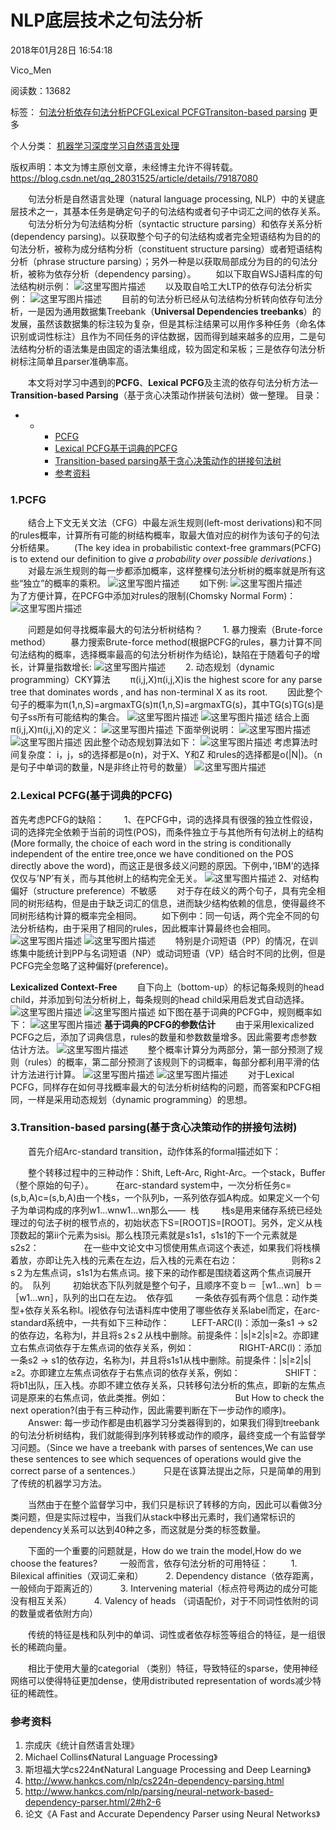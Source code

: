 # NLP底层技术之句法分析

2018年01月28日 16:54:18

 

Vico_Men

 

阅读数：13682

 

标签： [句法分析](http://so.csdn.net/so/search/s.do?q=%E5%8F%A5%E6%B3%95%E5%88%86%E6%9E%90&t=blog)[依存句法分析](http://so.csdn.net/so/search/s.do?q=%E4%BE%9D%E5%AD%98%E5%8F%A5%E6%B3%95%E5%88%86%E6%9E%90&t=blog)[PCFG](http://so.csdn.net/so/search/s.do?q=PCFG&t=blog)[Lexical PCFG](http://so.csdn.net/so/search/s.do?q=Lexical%20PCFG&t=blog)[Transiton-based parsing](http://so.csdn.net/so/search/s.do?q=Transiton-based%20parsing&t=blog) 更多

个人分类： [机器学习](https://blog.csdn.net/qq_28031525/article/category/6577367)[深度学习](https://blog.csdn.net/qq_28031525/article/category/7383618)[自然语言处理](https://blog.csdn.net/qq_28031525/article/category/7401675)



 版权声明：本文为博主原创文章，未经博主允许不得转载。	https://blog.csdn.net/qq_28031525/article/details/79187080

　　句法分析是自然语言处理（natural language processing, NLP）中的关键底层技术之一，其基本任务是确定句子的句法结构或者句子中词汇之间的依存关系。 
　　句法分析分为句法结构分析（syntactic structure parsing）和依存关系分析(dependency parsing)。以获取整个句子的句法结构或者完全短语结构为目的的句法分析，被称为成分结构分析（constituent structure parsing）或者短语结构分析（phrase structure parsing）；另外一种是以获取局部成分为目的的句法分析，被称为依存分析（dependency parsing）。 
　　如以下取自WSJ语料库的句法结构树示例： 
![这里写图片描述](https://img-blog.csdn.net/20180128154100453?watermark/2/text/aHR0cDovL2Jsb2cuY3Nkbi5uZXQvcXFfMjgwMzE1MjU=/font/5a6L5L2T/fontsize/400/fill/I0JBQkFCMA==/dissolve/70/gravity/SouthEast) 
　　以及取自哈工大LTP的依存句法分析实例： 
![这里写图片描述](https://img-blog.csdn.net/20180128154121234?watermark/2/text/aHR0cDovL2Jsb2cuY3Nkbi5uZXQvcXFfMjgwMzE1MjU=/font/5a6L5L2T/fontsize/400/fill/I0JBQkFCMA==/dissolve/70/gravity/SouthEast) 
　　目前的句法分析已经从句法结构分析转向依存句法分析，一是因为通用数据集Treebank（**Universal Dependencies treebanks**）的发展，虽然该数据集的标注较为复杂，但是其标注结果可以用作多种任务（命名体识别或词性标注）且作为不同任务的评估数据，因而得到越来越多的应用，二是句法结构分析的语法集是由固定的语法集组成，较为固定和呆板；三是依存句法分析树标注简单且parser准确率高。

　　本文将对学习中遇到的**PCFG**、**Lexical PCFG**及主流的依存句法分析方法—**Transition-based Parsing**（基于贪心决策动作拼装句法树）做一整理。 
目录：



- - - [PCFG](https://blog.csdn.net/qq_28031525/article/details/79187080#1pcfg)
    - [Lexical PCFG基于词典的PCFG](https://blog.csdn.net/qq_28031525/article/details/79187080#2lexical-pcfg%E5%9F%BA%E4%BA%8E%E8%AF%8D%E5%85%B8%E7%9A%84pcfg)
    - [Transition-based parsing基于贪心决策动作的拼接句法树](https://blog.csdn.net/qq_28031525/article/details/79187080#3transition-based-parsing%E5%9F%BA%E4%BA%8E%E8%B4%AA%E5%BF%83%E5%86%B3%E7%AD%96%E5%8A%A8%E4%BD%9C%E7%9A%84%E6%8B%BC%E6%8E%A5%E5%8F%A5%E6%B3%95%E6%A0%91)
    - [参考资料](https://blog.csdn.net/qq_28031525/article/details/79187080#%E5%8F%82%E8%80%83%E8%B5%84%E6%96%99)



### 1.PCFG

　　结合上下文无关文法（CFG）中最左派生规则(left-most derivations)和不同的rules概率，计算所有可能的树结构概率，取最大值对应的树作为该句子的句法分析结果。 
　　(The key idea in probabilistic context-free grammars(PCFG) is to extend our definition to give *a probability over possible derivations*.) 
　　对最左派生规则的每一步都添加概率，这样整棵句法分析树的概率就是所有这些“独立”的概率的乘积。 
![这里写图片描述](https://img-blog.csdn.net/20180128144030587?watermark/2/text/aHR0cDovL2Jsb2cuY3Nkbi5uZXQvcXFfMjgwMzE1MjU=/font/5a6L5L2T/fontsize/400/fill/I0JBQkFCMA==/dissolve/70/gravity/SouthEast) 
　　如下例: 
![这里写图片描述](https://img-blog.csdn.net/20180128144118318?watermark/2/text/aHR0cDovL2Jsb2cuY3Nkbi5uZXQvcXFfMjgwMzE1MjU=/font/5a6L5L2T/fontsize/400/fill/I0JBQkFCMA==/dissolve/70/gravity/SouthEast) 
　　为了方便计算，在PCFG中添加对rules的限制(Chomsky Normal Form)： 
![这里写图片描述](https://img-blog.csdn.net/20180128144658638?watermark/2/text/aHR0cDovL2Jsb2cuY3Nkbi5uZXQvcXFfMjgwMzE1MjU=/font/5a6L5L2T/fontsize/400/fill/I0JBQkFCMA==/dissolve/70/gravity/SouthEast)

　　问题是如何寻找概率最大的句法分析树结构？ 
　　1. 暴力搜索（Brute-force method） 
　　暴力搜索Brute-force method(根据PCFG的rules，暴力计算不同句法结构的概率，选择概率最高的句法分析树作为结论)，缺陷在于随着句子的增长，计算量指数增长: 
![这里写图片描述](https://img-blog.csdn.net/20180128145345216?watermark/2/text/aHR0cDovL2Jsb2cuY3Nkbi5uZXQvcXFfMjgwMzE1MjU=/font/5a6L5L2T/fontsize/400/fill/I0JBQkFCMA==/dissolve/70/gravity/SouthEast) 
　　2. 动态规划（dynamic programming）CKY算法 
　　π(i,j,X)π(i,j,X)is the highest score for any parse tree that dominates words , and has non-terminal X as its root. 
　　因此整个句子的概率为π(1,n,S)=argmaxTG(s)π(1,n,S)=argmaxTG(s)，其中TG(s)TG(s)是句子ss所有可能结构的集合。 
![这里写图片描述](https://img-blog.csdn.net/20180128150632307?watermark/2/text/aHR0cDovL2Jsb2cuY3Nkbi5uZXQvcXFfMjgwMzE1MjU=/font/5a6L5L2T/fontsize/400/fill/I0JBQkFCMA==/dissolve/70/gravity/SouthEast) 
![这里写图片描述](https://img-blog.csdn.net/20180128150657933?watermark/2/text/aHR0cDovL2Jsb2cuY3Nkbi5uZXQvcXFfMjgwMzE1MjU=/font/5a6L5L2T/fontsize/400/fill/I0JBQkFCMA==/dissolve/70/gravity/SouthEast) 
结合上面π(i,j,X)π(i,j,X)的定义： 
![这里写图片描述](https://img-blog.csdn.net/20180128150750381?watermark/2/text/aHR0cDovL2Jsb2cuY3Nkbi5uZXQvcXFfMjgwMzE1MjU=/font/5a6L5L2T/fontsize/400/fill/I0JBQkFCMA==/dissolve/70/gravity/SouthEast) 
下面举例说明： 
![这里写图片描述](https://img-blog.csdn.net/20180128150855885?watermark/2/text/aHR0cDovL2Jsb2cuY3Nkbi5uZXQvcXFfMjgwMzE1MjU=/font/5a6L5L2T/fontsize/400/fill/I0JBQkFCMA==/dissolve/70/gravity/SouthEast) 
![这里写图片描述](https://img-blog.csdn.net/20180128150904221?watermark/2/text/aHR0cDovL2Jsb2cuY3Nkbi5uZXQvcXFfMjgwMzE1MjU=/font/5a6L5L2T/fontsize/400/fill/I0JBQkFCMA==/dissolve/70/gravity/SouthEast) 
因此整个动态规划算法如下： 
![这里写图片描述](https://img-blog.csdn.net/20180128150917058?watermark/2/text/aHR0cDovL2Jsb2cuY3Nkbi5uZXQvcXFfMjgwMzE1MjU=/font/5a6L5L2T/fontsize/400/fill/I0JBQkFCMA==/dissolve/70/gravity/SouthEast) 
考虑算法时间复杂度： 
i，j，s的选择都是o(n)，对于X、Y和Z 和rules的选择都是o(|N|)。（n是句子中单词的数量，N是非终止符号的数量） 
![这里写图片描述](https://img-blog.csdn.net/20180128150948325?watermark/2/text/aHR0cDovL2Jsb2cuY3Nkbi5uZXQvcXFfMjgwMzE1MjU=/font/5a6L5L2T/fontsize/400/fill/I0JBQkFCMA==/dissolve/70/gravity/SouthEast)

### 2.Lexical PCFG(基于词典的PCFG)

首先考虑PCFG的缺陷： 
　　1、在PCFG中，词的选择具有很强的独立性假设，词的选择完全依赖于当前的词性(POS)，而条件独立于与其他所有句法树上的结构(More formally, the choice of each word in the string is conditionally independent of the entire tree,once we have conditioned on the POS directly above the word)，而这正是很多歧义问题的原因。下例中，’IBM’的选择仅仅与’NP’有关，而与其他树上的结构完全无关。 
![这里写图片描述](https://img-blog.csdn.net/20180128151133664?watermark/2/text/aHR0cDovL2Jsb2cuY3Nkbi5uZXQvcXFfMjgwMzE1MjU=/font/5a6L5L2T/fontsize/400/fill/I0JBQkFCMA==/dissolve/70/gravity/SouthEast) 
2、对结构偏好（structure preference）不敏感 
　　对于存在歧义的两个句子，具有完全相同的树形结构，但是由于缺乏词汇的信息，进而缺少结构依赖的信息，使得最终不同树形结构计算的概率完全相同。 
　　如下例中：同一句话，两个完全不同的句法分析结构，由于采用了相同的rules，因此概率计算最终也会相同。 
![这里写图片描述](https://img-blog.csdn.net/20180128151232478?watermark/2/text/aHR0cDovL2Jsb2cuY3Nkbi5uZXQvcXFfMjgwMzE1MjU=/font/5a6L5L2T/fontsize/400/fill/I0JBQkFCMA==/dissolve/70/gravity/SouthEast) 
![这里写图片描述](https://img-blog.csdn.net/20180128151243161?watermark/2/text/aHR0cDovL2Jsb2cuY3Nkbi5uZXQvcXFfMjgwMzE1MjU=/font/5a6L5L2T/fontsize/400/fill/I0JBQkFCMA==/dissolve/70/gravity/SouthEast) 
　　特别是介词短语（PP）的情况，在训练集中能统计到PP与名词短语（NP）或动词短语（VP）结合时不同的比例，但是PCFG完全忽略了这种偏好(preference)。

**Lexicalized Context-Free** 
　　自下向上（bottom-up）的标记每条规则的head child，并添加到句法分析树上，每条规则的head child采用启发式自动选择。 
![这里写图片描述](https://img-blog.csdn.net/20180128151508902?watermark/2/text/aHR0cDovL2Jsb2cuY3Nkbi5uZXQvcXFfMjgwMzE1MjU=/font/5a6L5L2T/fontsize/400/fill/I0JBQkFCMA==/dissolve/70/gravity/SouthEast) 
![这里写图片描述](https://img-blog.csdn.net/20180128151516855?watermark/2/text/aHR0cDovL2Jsb2cuY3Nkbi5uZXQvcXFfMjgwMzE1MjU=/font/5a6L5L2T/fontsize/400/fill/I0JBQkFCMA==/dissolve/70/gravity/SouthEast) 
如下图在基于词典的PCFG中，规则概率如下： 
![这里写图片描述](https://img-blog.csdn.net/20180128151524401?watermark/2/text/aHR0cDovL2Jsb2cuY3Nkbi5uZXQvcXFfMjgwMzE1MjU=/font/5a6L5L2T/fontsize/400/fill/I0JBQkFCMA==/dissolve/70/gravity/SouthEast) 
**基于词典的PCFG的参数估计** 
　　由于采用lexicalized PCFG之后，添加了词典信息，rules的数量和参数数量增多。因此需要考虑参数估计方法。 
![这里写图片描述](https://img-blog.csdn.net/20180128151620695?watermark/2/text/aHR0cDovL2Jsb2cuY3Nkbi5uZXQvcXFfMjgwMzE1MjU=/font/5a6L5L2T/fontsize/400/fill/I0JBQkFCMA==/dissolve/70/gravity/SouthEast) 
　　整个概率计算分为两部分，第一部分预测了规则（rules）的概率，第二部分预测了该规则下的词概率，每部分都利用平滑的估计方法进行计算。 
![这里写图片描述](https://img-blog.csdn.net/20180128151703073?watermark/2/text/aHR0cDovL2Jsb2cuY3Nkbi5uZXQvcXFfMjgwMzE1MjU=/font/5a6L5L2T/fontsize/400/fill/I0JBQkFCMA==/dissolve/70/gravity/SouthEast) 
![这里写图片描述](https://img-blog.csdn.net/20180128151711244?watermark/2/text/aHR0cDovL2Jsb2cuY3Nkbi5uZXQvcXFfMjgwMzE1MjU=/font/5a6L5L2T/fontsize/400/fill/I0JBQkFCMA==/dissolve/70/gravity/SouthEast) 
　　对于Lexical PCFG，同样存在如何寻找概率最大的句法分析树结构的问题，而答案和PCFG相同，一样是采用动态规划（dynamic programming）的思想。 
　　

### 3.Transition-based parsing(基于贪心决策动作的拼接句法树)

　　首先介绍Arc-standard transition，动作体系的formal描述如下： 

　　整个转移过程中的三种动作：Shift, Left-Arc, Right-Arc。一个stack，Buffer（整个原始的句子）。 
　　在arc-standard system中，一次分析任务c=(s,b,A)c=(s,b,A)由一个栈s，一个队列b，一系列依存弧A构成。如果定义一个句子为单词构成的序列w1...wnw1...wn那么—— 
栈 
　　栈s是用来储存系统已经处理过的句法子树的根节点的，初始状态下S=[ROOT]S=[ROOT]。另外，定义从栈顶数起的第ii个元素为sisi。那么栈顶元素就是s1s1，s1s1的下一个元素就是s2s2： 
　　 
　　在一些中文论文中习惯使用焦点词这个表述，如果我们将栈横着放，亦即让先入栈的元素在左边，后入栈的元素在右边： 
　　　 
　　则称s２s２为左焦点词，s1s1为右焦点词。接下来的动作都是围绕着这两个焦点词展开的。 
队列 
　　初始状态下队列就是整个句子，且顺序不变ｂ＝［w1...wn］ｂ＝［w1...wn］，队列的出口在左边。 
依存弧 
　　一条依存弧有两个信息：动作类型+依存关系名称I。l视依存句法语料库中使用了哪些依存关系label而定，在arc-standard系统中，一共有如下三种动作： 
　　LEFT-ARC(l)：添加一条s1 -> s2的依存边，名称为l，并且将s２s２从栈中删除。前提条件：|s|≥2|s|≥2。亦即建立右焦点词依存于左焦点词的依存关系，例如： 
　　 
　　RIGHT-ARC(l)：添加一条s2 -> s1的依存边，名称为l，并且将s1s1从栈中删除。前提条件：|s|≥2|s|≥2。亦即建立左焦点词依存于右焦点词的依存关系，例如： 
　　 
　　SHIFT：将b1出队，压入栈。亦即不建立依存关系，只转移句法分析的焦点，即新的左焦点词是原来的右焦点词，依此类推。例如： 
　　 
　　 
　　But How to check the next operation?(由于有三种动作，因此需要判断在下一步动作的顺序)。 
　　Answer: 每一步动作都是由机器学习分类器得到的，如果我们得到treebank的句法分析树结构，我们就能得到序列转移或动作的顺序，最终变成一个有监督学习问题。（Since we have a treebank with parses of sentences,We can use these sentences to see which sequences of operations would give the correct parse of a sentences.） 
　　只是在该算法提出之际，只是简单的用到了传统的机器学习方法。 

　　当然由于在整个监督学习中，我们只是标识了转移的方向，因此可以看做3分类问题，但是实际过程中，当我们从stack中移出元素时，我们通常标识的dependency关系可以达到40种之多，而这就是分类的标签数量。 

　　下面的一个重要的问题就是，How do we train the model,How do we choose the features? 
　　一般而言，依存句法分析的可用特征： 
　　1. Bilexical affinities（双词汇亲和） 
　　2. Dependency distance（依存距离，一般倾向于距离近的） 
　　3. Intervening material（标点符号两边的成分可能没有相互关系） 
　　4. Valency of heads （词语配价，对于不同词性依附的词的数量或者依附方向） 

　　传统的特征是栈和队列中的单词、词性或者依存标签等组合的特征，是一组很长的稀疏向量。 

　　相比于使用大量的categorial （类别）特征，导致特征的sparse，使用神经网络可以使得特征更加dense，使用distributed representation of words减少特征的稀疏性。

### 参考资料

1. 宗成庆《统计自然语言处理》
2. Michael Collins《Natural Language Processing》
3. 斯坦福大学cs224n《Natural Language Processing and Deep Learning》
4. <http://www.hankcs.com/nlp/cs224n-dependency-parsing.html>
5. <http://www.hankcs.com/nlp/parsing/neural-network-based-dependency-parser.html/2#h2-6>
6. 论文《A Fast and Accurate Dependency Parser using Neural Networks》
